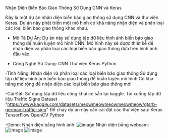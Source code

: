 Nhận Diện Biển Báo Giao Thông Sử Dụng CNN và Keras

Đây là một dự án nhận diện biển báo giao thông sử dụng CNN và thư viện Keras. Dự án này phát triển một mô hình có khả năng nhận diện và phân loại các loại biển báo giao thông khác nhau.

- Mô Tả Dự Án:
Dự án này sử dụng tập dữ liệu hình ảnh biển báo giao thông để huấn luyện mô hình CNN. Mô hình này sẽ được thiết kế để nhận diện và phân loại các loại biển báo giao thông dựa trên hình ảnh đầu vào.

- Công Nghệ Sử Dụng: 
CNN
Thư viện Keras
Python

-Tính Năng:
Nhận diện và phân loại các loại biển báo giao thông
Sử dụng tập dữ liệu hình ảnh biển báo giao thông để huấn luyện mô hình
Có khả năng mở rộng để nhận diện các loại biển báo giao thông mới

-Cài Đặt:
Sử dụng tập dữ liệu công khai có sẵn tại kaggle. Tải xuống tập dữ liệu Traffic Signs Dataset "https://www.kaggle.com/datasets/meowmeowmeowmeowmeow/gtsrb-german-traffic-sign"
Để chạy dự án này cần cài đặt các thư viện sau:
Keras
TensorFlow
OpenCV
Python

-Demo:
Nhận diện bằng hình ảnh:
![image](https://github.com/user-attachments/assets/c8cdde0c-1e2a-468c-b8ac-5099f51416fc)
Nhận diện bằng webcam: 
![image](https://github.com/user-attachments/assets/458ba011-6017-4cc1-89df-918b1a37d279)
![image](https://github.com/user-attachments/assets/2b67684e-5657-47a7-82c7-d4ef030d69c4)


